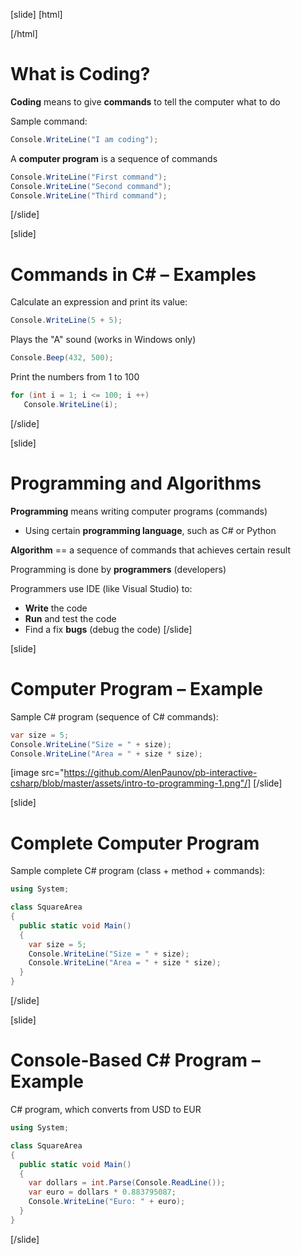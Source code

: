 [slide]
[html]
<style> 
.slide > p {
  margin-bottom: 0;
}
</style>
[/html]

# What is Coding?
**Coding** means to give **commands** to tell the computer what to do

Sample command:
```csharp
Console.WriteLine("I am coding");
```
A **computer program** is a sequence of commands
```csharp
Console.WriteLine("First command");
Console.WriteLine("Second command");
Console.WriteLine("Third command");
```
[/slide]

[slide]
# Commands in C# – Examples 
Calculate an expression and print its value:
```csharp
Console.WriteLine(5 + 5);
```
Plays the "A" sound (works in Windows only)
```csharp
Console.Beep(432, 500);
```
Print the numbers from 1 to 100
```csharp
for (int i = 1; i <= 100; i ++)
   Console.WriteLine(i);
```
[/slide]

[slide]
# Programming and Algorithms 
**Programming** means writing computer programs (commands)

* Using certain **programming language**, such as C# or Python

**Algorithm** == a sequence of commands that achieves certain result

Programming is done by **programmers** (developers)

Programmers use IDE (like Visual Studio) to:

* **Write** the code
* **Run** and test the code
* Find a fix **bugs** (debug the code)
[/slide]

[slide]
# Computer Program – Example
Sample C# program (sequence of C# commands):

```csharp
var size = 5;
Console.WriteLine("Size = " + size);
Console.WriteLine("Area = " + size * size);
```

[image src="https://github.com/AlenPaunov/pb-interactive-csharp/blob/master/assets/intro-to-programming-1.png"/]
[/slide]

[slide]
# Complete Computer Program
Sample complete C# program (class + method + commands):
```csharp
using System;

class SquareArea
{
  public static void Main()
  {
    var size = 5;
    Console.WriteLine("Size = " + size);
    Console.WriteLine("Area = " + size * size);
  }
}
```
[/slide]

[slide]
# Console-Based C# Program – Example
C# program, which converts from USD to EUR

```csharp
using System;

class SquareArea
{
  public static void Main()
  {
    var dollars = int.Parse(Console.ReadLine());
    var euro = dollars * 0.883795087;
    Console.WriteLine("Euro: " + euro);
  }
}
```
[/slide]